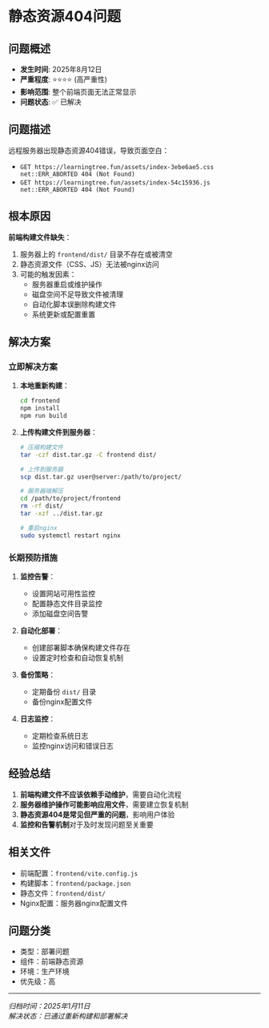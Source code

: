 # 静态资源404问题

## 问题概述
- **发生时间**: 2025年8月12日
- **严重程度**: ⭐⭐⭐⭐ (高严重性)
- **影响范围**: 整个前端页面无法正常显示
- **问题状态**: ✅ 已解决

## 问题描述
远程服务器出现静态资源404错误，导致页面空白：
- `GET https://learningtree.fun/assets/index-3ebe6ae5.css net::ERR_ABORTED 404 (Not Found)`
- `GET https://learningtree.fun/assets/index-54c15936.js net::ERR_ABORTED 404 (Not Found)`

## 根本原因
**前端构建文件缺失**：
1. 服务器上的 `frontend/dist/` 目录不存在或被清空
2. 静态资源文件（CSS、JS）无法被nginx访问
3. 可能的触发因素：
   - 服务器重启或维护操作
   - 磁盘空间不足导致文件被清理
   - 自动化脚本误删除构建文件
   - 系统更新或配置重置

## 解决方案

### 立即解决方案
1. **本地重新构建**：
   ```bash
   cd frontend
   npm install
   npm run build
   ```

2. **上传构建文件到服务器**：
   ```bash
   # 压缩构建文件
   tar -czf dist.tar.gz -C frontend dist/
   
   # 上传到服务器
   scp dist.tar.gz user@server:/path/to/project/
   
   # 服务器端解压
   cd /path/to/project/frontend
   rm -rf dist/
   tar -xzf ../dist.tar.gz
   
   # 重启nginx
   sudo systemctl restart nginx
   ```

### 长期预防措施
1. **监控告警**：
   - 设置网站可用性监控
   - 配置静态文件目录监控
   - 添加磁盘空间告警

2. **自动化部署**：
   - 创建部署脚本确保构建文件存在
   - 设置定时检查和自动恢复机制

3. **备份策略**：
   - 定期备份 `dist/` 目录
   - 备份nginx配置文件

4. **日志监控**：
   - 定期检查系统日志
   - 监控nginx访问和错误日志

## 经验总结
1. **前端构建文件不应该依赖手动维护**，需要自动化流程
2. **服务器维护操作可能影响应用文件**，需要建立恢复机制
3. **静态资源404是常见但严重的问题**，影响用户体验
4. **监控和告警机制**对于及时发现问题至关重要

## 相关文件
- 前端配置：`frontend/vite.config.js`
- 构建脚本：`frontend/package.json`
- 静态文件：`frontend/dist/`
- Nginx配置：服务器nginx配置文件

## 问题分类
- 类型：部署问题
- 组件：前端静态资源
- 环境：生产环境
- 优先级：高

---
*归档时间：2025年1月11日*  
*解决状态：已通过重新构建和部署解决*